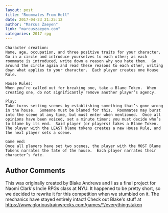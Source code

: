 ```yaml
---
layout: post
title: "Roommates From Hell"
date: 2017-04-23 21:25:12
author: "Marcus Zaeyen"
link: "marcuszaeyen.com"
categories: 2017 rpg
---
```

```
Character creation: 
Name, age, occupation, and three positive traits for your character.  Go in a circle and introduce yourselves to each other; as each roommate is introduced, write down a reason why you hate them.  Go around the circle again and read these reasons to each other, writing down what applies to your character.  Each player creates one House Rule.

House Rules: 
When you’re called out for breaking one, take a Blame Token.  When creating one, do not significantly remove another player’s agency.

Play: 
Take turns setting scenes by establishing something that’s gone wrong in the house.  Someone must be blamed for this.  Roommates may burst into the scene at any time, but must enter when mentioned.  Once all opinions have been voiced, set a minute timer; you must decide who’s to blame by its end.  Said player (or players) takes a Blame Token.  The player with the LEAST blame tokens creates a new House Rule, and the next player sets a scene.

Game end: 
Once all players have set two scenes, the player with the MOST Blame Tokens narrates the fate of the house.  Each player narrates their character’s fate.
```
## Author Comments 

This was originally created by Blake Andrews and I as a final project for Naomi Clark's Indie RPGs class at NYU.  It happened to be pretty short, so we decided to rewrite it for this competition when we stumbled on it.  The mechanics have stayed entirely intact!  Check out Blake's stuff at https://www.glorioustrainwrecks.com/games/*/everythingstaken
